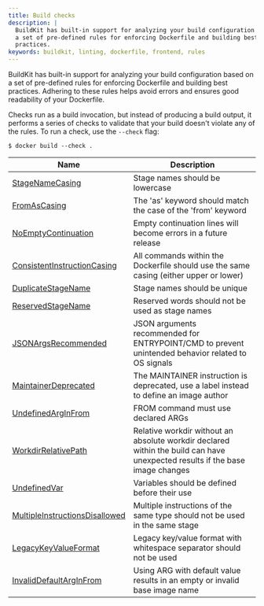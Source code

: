 ```yaml
---
title: Build checks
description: |
  BuildKit has built-in support for analyzing your build configuration based on
  a set of pre-defined rules for enforcing Dockerfile and building best
  practices.
keywords: buildkit, linting, dockerfile, frontend, rules
---
```


BuildKit has built-in support for analyzing your build configuration based on a
set of pre-defined rules for enforcing Dockerfile and building best practices.
Adhering to these rules helps avoid errors and ensures good readability of your
Dockerfile.

Checks run as a build invocation, but instead of producing a build output, it
performs a series of checks to validate that your build doesn't violate any of
the rules. To run a check, use the `--check` flag:

```console
$ docker build --check .
```

<table>
  <thead>
    <tr>
      <th>Name</th>
      <th>Description</th>
    </tr>
  </thead>
  <tbody>
    <tr>
      <td><a href="./stage-name-casing/">StageNameCasing</a></td>
      <td>Stage names should be lowercase</td>
    </tr>
    <tr>
      <td><a href="./from-as-casing/">FromAsCasing</a></td>
      <td>The 'as' keyword should match the case of the 'from' keyword</td>
    </tr>
    <tr>
      <td><a href="./no-empty-continuation/">NoEmptyContinuation</a></td>
      <td>Empty continuation lines will become errors in a future release</td>
    </tr>
    <tr>
      <td><a href="./consistent-instruction-casing/">ConsistentInstructionCasing</a></td>
      <td>All commands within the Dockerfile should use the same casing (either upper or lower)</td>
    </tr>
    <tr>
      <td><a href="./duplicate-stage-name/">DuplicateStageName</a></td>
      <td>Stage names should be unique</td>
    </tr>
    <tr>
      <td><a href="./reserved-stage-name/">ReservedStageName</a></td>
      <td>Reserved words should not be used as stage names</td>
    </tr>
    <tr>
      <td><a href="./json-args-recommended/">JSONArgsRecommended</a></td>
      <td>JSON arguments recommended for ENTRYPOINT/CMD to prevent unintended behavior related to OS signals</td>
    </tr>
    <tr>
      <td><a href="./maintainer-deprecated/">MaintainerDeprecated</a></td>
      <td>The MAINTAINER instruction is deprecated, use a label instead to define an image author</td>
    </tr>
    <tr>
      <td><a href="./undefined-arg-in-from/">UndefinedArgInFrom</a></td>
      <td>FROM command must use declared ARGs</td>
    </tr>
    <tr>
      <td><a href="./workdir-relative-path/">WorkdirRelativePath</a></td>
      <td>Relative workdir without an absolute workdir declared within the build can have unexpected results if the base image changes</td>
    </tr>
    <tr>
      <td><a href="./undefined-var/">UndefinedVar</a></td>
      <td>Variables should be defined before their use</td>
    </tr>
    <tr>
      <td><a href="./multiple-instructions-disallowed/">MultipleInstructionsDisallowed</a></td>
      <td>Multiple instructions of the same type should not be used in the same stage</td>
    </tr>
    <tr>
      <td><a href="./legacy-key-value-format/">LegacyKeyValueFormat</a></td>
      <td>Legacy key/value format with whitespace separator should not be used</td>
    </tr>
    <tr>
      <td><a href="./invalid-default-arg-in-from/">InvalidDefaultArgInFrom</a></td>
      <td>Using ARG with default value results in an empty or invalid base image name</td>
    </tr>
  </tbody>
</table>
